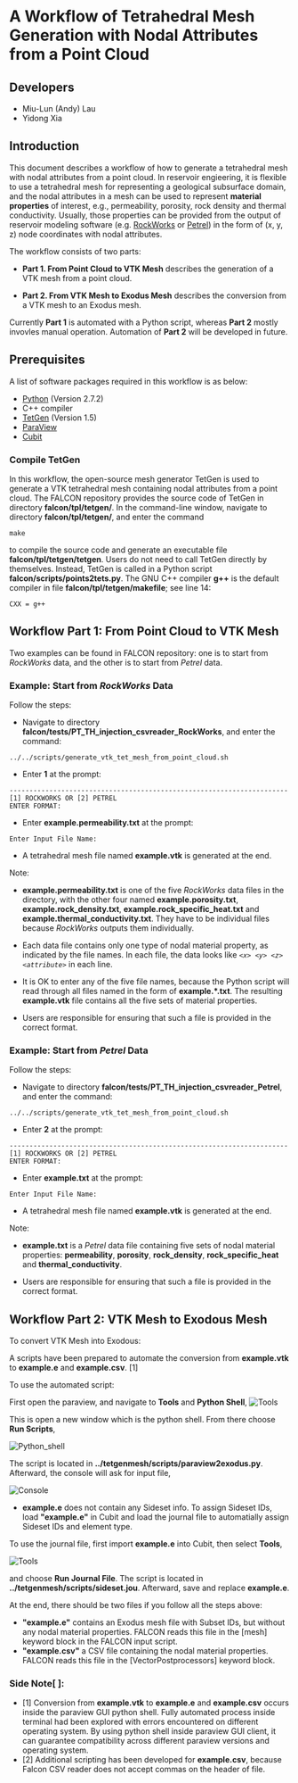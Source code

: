 # A Workflow of Tetrahedral Mesh Generation with Nodal Attributes from a Point Cloud

## Developers ##

* Miu-Lun (Andy) Lau
* Yidong Xia

## Introduction

This document describes a workflow of how to generate a tetrahedral mesh with nodal attributes from a point cloud. In reservoir engieering, it is flexible to use a tetrahedral mesh for representing a geological subsurface domain, and  the nodal attributes in a mesh can be used to represent __material properties__ of interest, e.g., permeability, porosity, rock density and thermal conductivity. Usually, those properties can be provided from the output of reservoir modeling software (e.g. [RockWorks](https://www.rockware.com/product/overview.php?id=165) or [Petrel](https://www.software.slb.com/products/petrel)) in the form of (x, y, z) node coordinates with nodal attributes.

The workflow consists of two parts:

* **Part 1. From Point Cloud to VTK Mesh** describes the generation of a VTK mesh from a point cloud.

* **Part 2. From VTK Mesh to Exodus Mesh** describes the conversion from a VTK mesh to an Exodus mesh.

Currently **Part 1** is automated with a Python script, whereas **Part 2** mostly invovles manual operation. Automation of **Part 2** will be developed in future.

## Prerequisites

A list of software packages required in this workflow is as below:

* [Python](https://www.python.org/downloads/) (Version 2.7.2)
* C++ compiler
* [TetGen](http://wias-berlin.de/software/tetgen/) (Version 1.5)
* [ParaView](https://www.paraview.org/)
* [Cubit](https://cubit.sandia.gov)

### Compile TetGen

In this workflow, the open-source mesh generator TetGen is used to generate a VTK tetrahedral mesh containing nodal attributes from a point cloud. The FALCON repository provides the source code of TetGen in directory __falcon/tpl/tetgen/__. In the command-line window, navigate to directory __falcon/tpl/tetgen/__, and enter the command

```
make
```
to compile the source code and generate an executable file __falcon/tpl/tetgen/tetgen__. Users do not need to call TetGen directly by themselves. Instead, TetGen is called in a Python script __falcon/scripts/points2tets.py__. The GNU C++ compiler **g++** is the default compiler in file __falcon/tpl/tetgen/makefile__; see line 14:

```
CXX = g++
```

## Workflow Part 1: From Point Cloud to VTK Mesh

Two examples can be found in FALCON repository: one is to start from *RockWorks* data, and the other is to start from *Petrel* data.

### Example: Start from *RockWorks* Data 

Follow the steps:

* Navigate to directory __falcon/tests/PT\_TH\_injection\_csvreader\_RockWorks__, and enter the command:

```
../../scripts/generate_vtk_tet_mesh_from_point_cloud.sh
```

* Enter __1__ at the prompt:

```
----------------------------------------------------------------------
[1] ROCKWORKS OR [2] PETREL
ENTER FORMAT:
```

* Enter __example.permeability.txt__ at the prompt:

```
Enter Input File Name:
```

* A tetrahedral mesh file named __example.vtk__ is generated at the end.

Note:

* __example.permeability.txt__ is one of the five *RockWorks* data files in the directory, with the other four named __example.porosity.txt__, __example.rock\_density.txt__, __example.rock\_specific\_heat.txt__ and __example.thermal\_conductivity.txt__. They have to be individual files because *RockWorks* outputs them individually.

* Each data file contains only one type of nodal material property, as indicated by the file names. In each file, the data  looks like *`<x> <y> <z> <attribute>`* in each line. 

* It is OK to enter any of the five file names, because the Python script will read through all files named in the form of __example.*.txt__. The resulting __example.vtk__ file contains all the five sets of material properties.

* Users are responsible for ensuring that such a file is provided in the correct format.

### Example: Start from *Petrel* Data

Follow the steps:

* Navigate to directory __falcon/tests/PT\_TH\_injection\_csvreader\_Petrel__, and enter the command:

```
../../scripts/generate_vtk_tet_mesh_from_point_cloud.sh
```

* Enter __2__ at the prompt:

```
----------------------------------------------------------------------
[1] ROCKWORKS OR [2] PETREL
ENTER FORMAT:
```

* Enter __example.txt__ at the prompt:

```
Enter Input File Name:
```

* A tetrahedral mesh file named __example.vtk__ is generated at the end.

Note:

* __example.txt__ is a *Petrel* data file containing five sets of nodal material properties: __permeability__, __porosity__, __rock\_density__, __rock\_specific\_heat__ and __thermal\_conductivity__.

* Users are responsible for ensuring that such a file is provided in the correct format.

## Workflow Part 2: VTK Mesh to Exodous Mesh

To convert VTK Mesh into Exodous:

A scripts have been prepared to automate the conversion from **example.vtk** to **example.e** and **example.csv**. [1]

To use the automated script:

First open the paraview, and navigate to **Tools** and **Python Shell**,
![Tools](https://raw.githubusercontent.com/laumiulun/TetgenMESH/devel/contents/tools.png)

This is open a new window which is the python shell. From there choose **Run Scripts**,

![Python_shell](https://raw.githubusercontent.com/laumiulun/TetgenMESH/devel/contents/shell.png)

The script is located in **../tetgenmesh/scripts/paraview2exodus.py**. Afterward, the console will ask for input file,
 
![Console](https://raw.githubusercontent.com/laumiulun/TetgenMESH/devel/contents/console.png)

* **example.e** does not contain any Sideset info. To assign Sideset IDs,  load **"example.e"** in Cubit and load the journal file to automatially assign Sideset IDs and element type. 

To use the journal file, first import **example.e** into Cubit, then select **Tools**,

![Tools](https://raw.githubusercontent.com/laumiulun/TetgenMESH/devel/contents/cubit.png)

and choose **Run Journal File**. The script is located in **../tetgenmesh/scripts/sideset.jou**. Afterward, save and replace **example.e**.

At the end, there should be two files if you follow all the steps above:

* **"example.e"** contains an Exodus mesh file with Subset IDs, but without any nodal material properties. FALCON reads this file in the [mesh] keyword block in the FALCON input script.
* **"example.csv"** a CSV file containing the nodal material properties. FALCON reads this file in the [VectorPostprocessors] keyword block.


### Side Note[ ]: 

* [1] Conversion from **example.vtk** to **example.e** and **example.csv** occurs inside the paraview GUI python shell. Fully automated process inside terminal had been explored with errors encountered on different operating system. By using python shell inside paraview GUI client, it can guarantee compatibility across different paraview versions and operating system.
* [2] Additional scripting has been developed for **example.csv**, because Falcon CSV reader does not accept commas on the header of file.